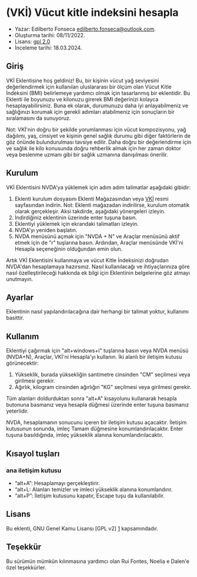# (VKİ) Vücut kitle indeksini hesapla

* Yazar: Edilberto Fonseca <edilberto.fonseca@outlook.com>.
* Oluşturma tarihi: 08/11/2022.
* Lisans: [gpl 2.0][1]
* İnceleme tarihi: 18.03.2024.

## Giriş

VKİ Eklentisine hoş geldiniz! Bu, bir kişinin vücut yağ seviyesini değerlendirmek için kullanılan uluslararası bir ölçüm olan Vücut Kitle İndeksini (BMI) belirlemeye yardımcı olmak için tasarlanmış bir eklentidir. Bu Eklenti ile boyunuzu ve kilonuzu girerek BMI değerinizi kolayca hesaplayabilirsiniz. Buna ek olarak, durumunuzu daha iyi anlayabilmeniz ve sağlığınızı korumak için gerekli adımları atabilmeniz için sonuçların bir sıralamasını da sunuyoruz.

 Not: VKİ'nin doğru bir şekilde yorumlanması için vücut kompozisyonu, yağ dağılımı, yaş, cinsiyet ve kişinin genel sağlık durumu gibi diğer faktörlerin de göz önünde bulundurulması tavsiye edilir. Daha doğru bir değerlendirme için ve sağlık ile kilo konusunda doğru rehberlik almak için her zaman doktor veya beslenme uzmanı gibi bir sağlık uzmanına danışılması önerilir.

## Kurulum

VKİ Eklentisini NVDA'ya yüklemek için adım adım talimatlar aşağıdaki gibidir:

1. Eklenti kurulum dosyasını Eklenti Mağazasından veya [VKİ][2] resmi sayfasından indirin.
Not: Eklenti mağazadan indirilirse, kurulum otomatik olarak gerçekleşir. Aksi takdirde, aşağıdaki yönergeleri izleyin.
2. İndirdiğiniz eklentinin üzerinde enter tuşuna basın.
3. Eklentiyi yüklemek için ekrandaki talimatları izleyin.
4. NVDA'yı yeniden başlatın.
5. NVDA menüsünü açmak için "NVDA + N" ve Araçlar menüsünü aktif etmek için de "r" tuşlarına basın. Ardından, Araçlar menüsünde VKİ'ni Hesapla seçeneğinin olduğundan emin olun.

Artık VKİ Eklentisini kullanmaya ve vücut Kitle İndeksinizi doğrudan NVDA'dan hesaplamaya hazırsınız. Nasıl kullanılacağı ve ihtiyaçlarınıza göre nasıl özelleştirileceği hakkında ek bilgi için Eklentinin belgelerine göz atmayı unutmayın.

## Ayarlar

Eklentinin nasıl yapılandırılacağına dair herhangi bir talimat yoktur, kullanımı basittir.

## Kullanım

Eklentiyi çağırmak için "alt+windows+i" tuşlarına basın veya NVDA menüsü (NVDA+N), Araçlar, VKİ'ni Hesapla'yı kullanın. İki alanlı bir iletişim kutusu görünecektir:

1. Yükseklik, burada yüksekliğin santimetre cinsinden "CM" seçilmesi veya girilmesi gerekir.
2. Ağırlık, kilogram cinsinden ağırlığın "KG" seçilmesi veya girilmesi gerekir.

Tüm alanları doldurduktan sonra "alt+A" kısayolunu kullanarak hesapla butonuna basmanız veya hesapla düğmesi üzerinde enter tuşuna basmanız yeterlidir.

NVDA, hesaplamanın sonucunu içeren bir iletişim kutusu açacaktır. İletişim kutusunun sonunda, imleç Tamam düğmesine konumlandırılacaktır. Enter tuşuna basıldığında, imleç yükseklik alanına konumlandırılacaktır.

## Kısayol tuşları

### ana iletişim kutusu

* “alt+A”: Hesaplamayı gerçekleştirir.
* “alt+L: Alanları temizler ve imleci yükseklik alanına konumlandırır.
* “alt+P”: İletişim kutusunu kapatır, Escape tuşu da kullanılabilir.

## Lisans

Bu eklenti, GNU Genel Kamu Lisansı [GPL v2] [1] kapsamındadır.

## Teşekkür

Bu sürümün mümkün kılınmasına yardımcı olan Rui Fontes, Noelia e Dalen'e özel teşekkürler.

[1]: https://www.gnu.org/licenses/gpl-2.0.html
[2]: https://github.com/EdilbertoFonseca/BMI
